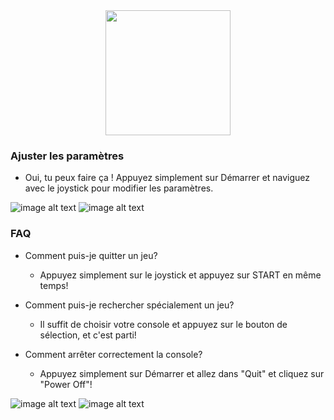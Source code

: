 <div align="center" color="#0094D2">
	<img src="http://imageshack.com/a/img924/3931/4RxNMI.jpg" height="200"/><br>
</div>

### Ajuster les paramètres

* Oui, tu peux faire ça ! Appuyez simplement sur Démarrer et naviguez avec le joystick pour modifier les paramètres.

![image alt text](http://retrobox.happyblocks.info/project/Image/getting-started/RetroPie/image_14.png) ![image alt text](http://retrobox.happyblocks.info/project/Image/getting-started/RetroPie/image_15.png)

### FAQ

* Comment puis-je quitter un jeu?

	- Appuyez simplement sur le joystick et appuyez sur START en même temps!

* Comment puis-je rechercher spécialement un jeu?

	- Il suffit de choisir votre console et appuyez sur le bouton de sélection, et c'est parti!

* Comment arrêter correctement la console?

	- Appuyez simplement sur Démarrer et allez dans "Quit" et cliquez sur "Power Off"!


![image alt text](http://retrobox.happyblocks.info/project/Image/getting-started/RetroPie/image_16.png) ![image alt text](http://retrobox.happyblocks.info/project/Image/getting-started/RetroPie/image_17.png)
